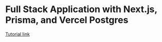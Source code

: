 # Full Stack Application with Next.js, Prisma, and Vercel Postgres

[Tutorial link](https://vercel.com/guides/nextjs-prisma-postgres)
